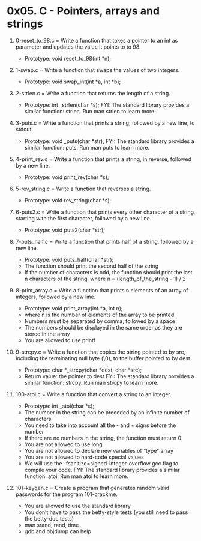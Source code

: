 # 0x05. C - Pointers, arrays and strings

1. 0-reset_to_98.c = Write a function that takes a pointer to an int as parameter and updates the value it points to to 98.

	* Prototype: void reset_to_98(int *n);
2. 1-swap.c = Write a function that swaps the values of two integers.

	* Prototype: void swap_int(int *a, int *b); 
3. 2-strlen.c = Write a function that returns the length of a string.

	* Prototype: int _strlen(char *s);
FYI: The standard library provides a similar function: strlen. Run man strlen to learn more. 
4. 3-puts.c = Write a function that prints a string, followed by a new line, to stdout.

	* Prototype: void _puts(char *str);
FYI: The standard library provides a similar function: puts. Run man puts to learn more. 
5. 4-print_rev.c = Write a function that prints a string, in reverse, followed by a new line.

	* Prototype: void print_rev(char *s); 
6. 5-rev_string.c = Write a function that reverses a string.

	* Prototype: void rev_string(char *s); 
7. 6-puts2.c = Write a function that prints every other character of a string, starting with the first character, followed by a new line.

	* Prototype: void puts2(char *str); 
8. 7-puts_half.c = Write a function that prints half of a string, followed by a new line.

	* Prototype: void puts_half(char *str);
	* The function should print the second half of the string
	* If the number of characters is odd, the function should print the last n characters of the string, where n = (length_of_the_string - 1) / 2 
9. 8-print_array.c = Write a function that prints n elements of an array of integers, followed by a new line.

	* Prototype: void print_array(int *a, int n);
	* where n is the number of elements of the array to be printed
	* Numbers must be separated by comma, followed by a space
	* The numbers should be displayed in the same order as they are stored in the array
	* You are allowed to use printf 
10. 9-strcpy.c = Write a function that copies the string pointed to by src, including the terminating null byte (\0), to the buffer pointed to by dest.

	* Prototype: char *_strcpy(char *dest, char *src);
	* Return value: the pointer to dest
FYI: The standard library provides a similar function: strcpy. Run man strcpy to learn more.
11. 100-atoi.c = Write a function that convert a string to an integer.

	* Prototype: int _atoi(char *s);
	* The number in the string can be preceded by an infinite number of characters
	* You need to take into account all the - and + signs before the number
	* If there are no numbers in the string, the function must return 0
	* You are not allowed to use long
	* You are not allowed to declare new variables of “type” array
	* You are not allowed to hard-code special values
	* We will use the -fsanitize=signed-integer-overflow gcc flag to compile your code.
FYI: The standard library provides a similar function: atoi. Run man atoi to learn more.  
12. 101-keygen.c = Create a program that generates random valid passwords for the program 101-crackme.

	* You are allowed to use the standard library
	* You don’t have to pass the betty-style tests (you still need to pass the betty-doc tests)
	* man srand, rand, time
	* gdb and objdump can help 
